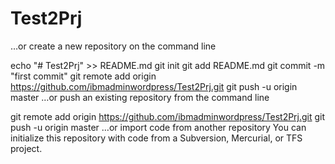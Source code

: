 # Test2Prj

…or create a new repository on the command line

echo "# Test2Prj" >> README.md
git init
git add README.md
git commit -m "first commit"
git remote add origin https://github.com/ibmadminwordpress/Test2Prj.git
git push -u origin master
…or push an existing repository from the command line

git remote add origin https://github.com/ibmadminwordpress/Test2Prj.git
git push -u origin master
…or import code from another repository
You can initialize this repository with code from a Subversion, Mercurial, or TFS project.
